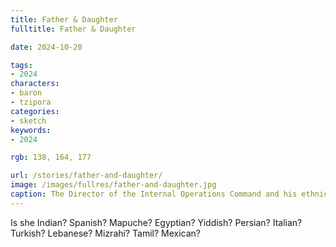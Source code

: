 ```yaml
---
title: Father & Daughter
fulltitle: Father & Daughter

date: 2024-10-20

tags:
- 2024
characters:
- baron
- tzipora
categories:
- sketch
keywords:
- 2024

rgb: 138, 164, 177

url: /stories/father-and-daughter/
image: /images/fullres/father-and-daughter.jpg
caption: The Director of the Internal Operations Command and his ethnically-ambiguous daughter (train enthusiast).
---
```

Is she Indian? Spanish? Mapuche? Egyptian? Yiddish? Persian? Italian? Turkish? Lebanese? Mizrahi? Tamil? Mexican?